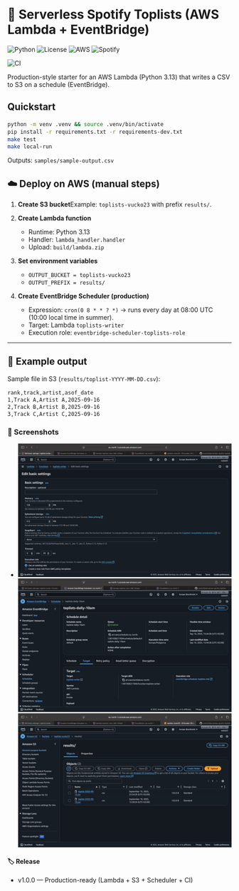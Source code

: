 
# 🎵 Serverless Spotify Toplists (AWS Lambda + EventBridge)

![Python](https://img.shields.io/badge/Python-3.11-blue.svg)
![License](https://img.shields.io/badge/License-MIT-green.svg)
![AWS](https://img.shields.io/badge/AWS-Lambda%20%7C%20EventBridge-orange.svg)
![Spotify](https://img.shields.io/badge/API-Spotify-green.svg)

![CI](https://github.com/vucko23/serverless-spotify-toplists/actions/workflows/ci.yml/badge.svg)

Production-style starter for an AWS Lambda (Python 3.13) that writes a CSV to S3 on a schedule (EventBridge).

## Quickstart

```bash
python -m venv .venv && source .venv/bin/activate
pip install -r requirements.txt -r requirements-dev.txt
make test
make local-run
```

Outputs: `samples/sample-output.csv`

## ☁️ Deploy on AWS (manual steps)

1. **Create S3 bucket**Example: `toplists-vucko23` with prefix `results/`.
2. **Create Lambda function**

   - Runtime: Python 3.13
   - Handler: `lambda_handler.handler`
   - Upload: `build/lambda.zip`
3. **Set environment variables**

   - `OUTPUT_BUCKET = toplists-vucko23`
   - `OUTPUT_PREFIX = results/`
4. **Create EventBridge Scheduler (production)**

   - Expression: `cron(0 8 * * ? *)` → runs every day at 08:00 UTC (10:00 local time in summer).
   - Target: Lambda `toplists-writer`
   - Execution role: `eventbridge-scheduler-toplists-role`

---

## 📂 Example output

Sample file in S3 (`results/toplist-YYYY-MM-DD.csv`):

```csv
rank,track,artist,asof_date
1,Track A,Artist A,2025-09-16
2,Track B,Artist B,2025-09-16
3,Track C,Artist C,2025-09-16
```

### 📸 Screenshots

- ![Lambda](docs/screenshots/lambda.png)
  ![Scheduler](docs/screenshots/scheduler.png)
  ![S3](docs/screenshots/s3.png)

#### 🏷️ Release

- v1.0.0 — Production-ready (Lambda + S3 + Scheduler + CI)
